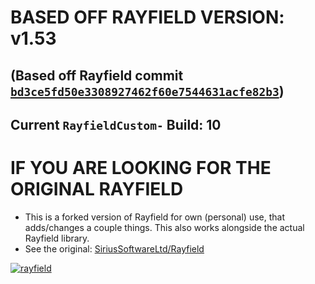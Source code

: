 # BASED OFF RAYFIELD VERSION: v1.53
## (Based off Rayfield commit [`bd3ce5fd50e3308927462f60e7544631acfe82b3`](https://github.com/SiriusSoftwareLtd/Rayfield/commit/bd3ce5fd50e3308927462f60e7544631acfe82b3))
## Current `RayfieldCustom-` Build: 10

# IF YOU ARE LOOKING FOR THE ORIGINAL RAYFIELD
- This is a forked version of Rayfield for own (personal) use, that adds/changes a couple things. This also works alongside the actual Rayfield library.
- See the original: [SiriusSoftwareLtd/Rayfield](https://github.com/SiriusSoftwareLtd/Rayfield)

[![rayfield](https://user-images.githubusercontent.com/77512805/197843157-3485a6e4-7b18-4372-8277-f3a2e7bd0317.png)](https://discord.gg/sirius)
